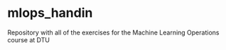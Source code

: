 # mlops_handin
Repository with all of the exercises for the Machine Learning Operations course at DTU
